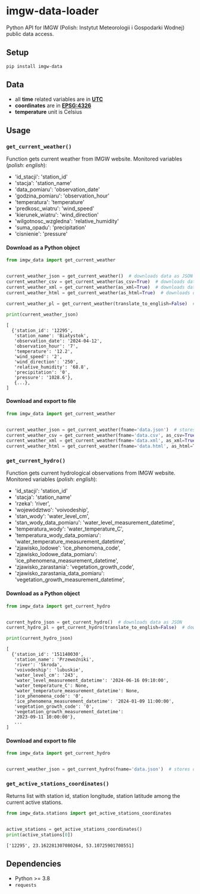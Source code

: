 # imgw-data-loader

Python API for IMGW (Polish: Instytut Meteorologii i Gospodarki Wodnej) public data access.

## Setup

```shell
pip install imgw-data
```

## Data

- all **time** related variables are in **[UTC](https://en.wikipedia.org/wiki/Coordinated_Universal_Time)** 
- **coordinates** are in **[EPSG:4326](https://en.wikipedia.org/wiki/World_Geodetic_System#WGS84)**
- **temperature** unit is Celsius

## Usage

### `get_current_weather()`

Function gets current weather from IMGW website. Monitored variables (*polish*: *english*):

- 'id_stacji': 'station_id'
- 'stacja': 'station_name'
- 'data_pomiaru': 'observation_date'
- 'godzina_pomiaru': 'observation_hour'
- 'temperatura': 'temperature'
- 'predkosc_wiatru': 'wind_speed'
- 'kierunek_wiatru': 'wind_direction'
- 'wilgotnosc_wzgledna': 'relative_humidity'
- 'suma_opadu': 'precipitation'
- 'cisnienie': 'pressure'

#### Download as a Python object

```python
from imgw_data import get_current_weather


current_weather_json = get_current_weather()  # downloads data as JSON
current_weather_csv = get_current_weather(as_csv=True)  # downloads data as string csv
current_weather_xml = get_current_weather(as_xml=True)  # downloads data as string xml
current_weather_html = get_current_weather(as_html=True)  # downloads data as string html

current_weather_pl = get_current_weather(translate_to_english=False)  # downloads original data with Polish sentences

print(current_weather_json)

```

```shell
[
  {'station_id': '12295',
   'station_name': 'Białystok',
   'observation_date': '2024-04-12',
   'observation_hour': '7',
   'temperature': '12.2',
   'wind_speed': '2',
   'wind_direction': '250',
   'relative_humidity': '68.8',
   'precipitation': '0',
   'pressure': '1028.6'}, 
   {...},
]

```

#### Download and export to file

```python
from imgw_data import get_current_weather


current_weather_json = get_current_weather(fname='data.json')  # stores data as JSON
current_weather_csv = get_current_weather(fname='data.csv', as_csv=True)  # stores data as string csv
current_weather_xml = get_current_weather(fname='data.xml', as_xml=True)  # stores data as string xml
current_weather_html = get_current_weather(fname='data.html', as_html=True)  # stores data as string html

```

### `get_current_hydro()`

Function gets current hydrological observations from IMGW website. Monitored variables (*polish*: *english*):

- 'id_stacji': 'station_id'
- 'stacja': 'station_name'
- 'rzeka': 'river',
- 'województwo': 'voivodeship',
- 'stan_wody': 'water_level_cm',
- 'stan_wody_data_pomiaru': 'water_level_measurement_datetime',
- 'temperatura_wody': 'water_temperature_C',
- 'temperatura_wody_data_pomiaru': 'water_temperature_measurement_datetime',
- 'zjawisko_lodowe': 'ice_phenomena_code',
- 'zjawisko_lodowe_data_pomiaru': 'ice_phenomena_measurement_datetime',
- 'zjawisko_zarastania': 'vegetation_growth_code',
- 'zjawisko_zarastania_data_pomiaru': 'vegetation_growth_measurement_datetime',

#### Download as a Python object

```python
from imgw_data import get_current_hydro


current_hydro_json = get_current_hydro()  # downloads data as JSON
current_hydro_pl = get_current_hydro(translate_to_english=False)  # downloads original data with Polish sentences

print(current_hydro_json)

```

```shell
[
  {'station_id': '151140030',
   'station_name': 'Przewoźniki',
   'river': 'Skroda',
   'voivodeship': 'lubuskie',
   'water_level_cm': '243',
   'water_level_measurement_datetime': '2024-06-16 09:10:00',
   'water_temperature_C': None,
   'water_temperature_measurement_datetime': None,
   'ice_phenomena_code': '0',
   'ice_phenomena_measurement_datetime': '2024-01-09 11:00:00',
   'vegetation_growth_code': '0',
   'vegetation_growth_measurement_datetime':
   '2023-09-11 10:00:00'},
   ...
]
```

#### Download and export to file

```python
from imgw_data import get_current_hydro


current_weather_json = get_current_hydro(fname='data.json')  # stores data as JSON

```

### `get_active_stations_coordinates()`

Returns list with station id, station longitude, station latitude among the current active stations.

```python
from imgw_data.stations import get_active_stations_coordinates


active_stations = get_active_stations_coordinates()
print(active_stations[0])

```

```shell
['12295', 23.162281307080264, 53.10725901708551]
```

## Dependencies

- Python >= 3.8
- `requests`